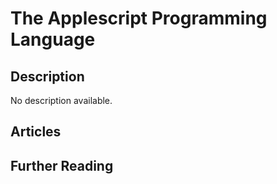 # The Applescript Programming Language

## Description

No description available.

## Articles

## Further Reading